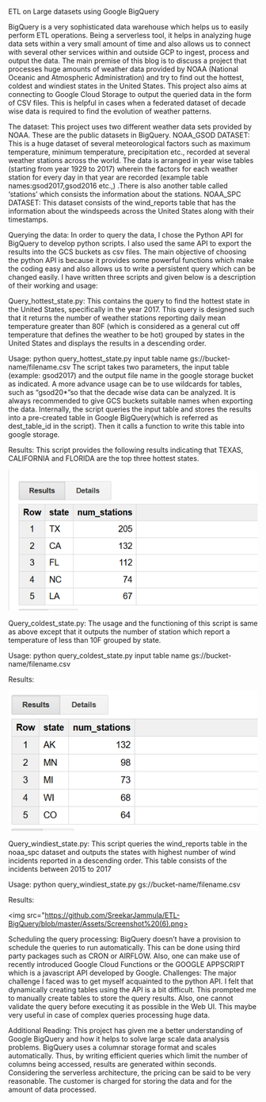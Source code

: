 
ETL on Large datasets using Google BigQuery

   BigQuery is a very sophisticated data warehouse which helps us to easily perform ETL operations. Being a serverless tool, it helps in analyzing huge data sets within a very small amount of time and also allows us to connect with several other services within and outside GCP to ingest, process and output the data. 
   The main premise of this blog is to discuss a project that processes huge amounts of weather data provided by NOAA (National Oceanic and Atmospheric Administration) and try to find out the hottest, coldest and windiest states in the United States. This project also aims at connecting to Google Cloud Storage to output the queried data in the form of CSV files. This is helpful in cases when a federated dataset of decade wise data is required to find the evolution of weather patterns.

The dataset:
This project uses two different weather data sets provided by NOAA. These are the public datasets in BigQuery.
NOAA_GSOD DATASET: This is a huge dataset of several meteorological factors such as maximum temperature, minimum temperature, precipitation etc., recorded at several weather stations across the world. The data is arranged in year wise tables (starting from year 1929 to 2017) wherein the factors for each weather station for every day in that year are recorded (example table names:gsod2017,gsod2016 etc.,) .There is also another table  called ‘stations’ which consists the information about the stations.
NOAA_SPC DATASET: This dataset consists of the wind_reports table that has the information about the windspeeds across the United States along with their timestamps.

Querying the data:
   In order to query the data, I chose the Python API for BigQuery to develop python scripts. I also used the same API to export the results into the GCS buckets as csv files. The main objective of choosing the python API is because it provides some powerful functions which make the coding easy and also allows us to write a persistent query which can be changed easily.
I have written three scripts and given below is a description of their working and usage: 

Query_hottest_state.py: This contains the query to find the hottest state in the United States, specifically in the year 2017. This query is designed such that it returns the number of weather stations reporting daily mean temperature greater than 80F (which is considered as a general cut off temperature that defines the weather to be hot) grouped by states in the United States and displays the results in a descending order. 

Usage:  python query_hottest_state.py input table name gs://bucket-name/filename.csv
The script takes two parameters, the input table (example: gsod2017) and the output file name in the google storage bucket as indicated. 
A more advance usage can be to use wildcards for tables, such as “gsod20*”so that the decade wise data can be analyzed. It is always recommended to give GCS buckets suitable names when exporting the data.  Internally, the script queries the input table and stores the results into a pre-created table in Google BigQuery(which is referred as dest_table_id in the script). Then it calls a function to write this table into google storage.

Results: This script provides the following results indicating that TEXAS, CALIFORNIA and FLORIDA are the top three hottest states. 

<img src="https://github.com/SreekarJammula/ETL-BigQuery/blob/master/Assets/Screenshot%20(3).png">
 

Query_coldest_state.py: The usage and the functioning of this script is same as above except that it outputs the number of station which report a temperature of less than 10F grouped by state.

Usage:  python query_coldest_state.py input table name gs://bucket-name/filename.csv

Results:

<img src="https://github.com/SreekarJammula/ETL-BigQuery/blob/master/Assets/Screenshot%20(4).png">


 
Query_windiest_state.py: This script queries the wind_reports table in the noaa_spc dataset and outputs the states with highest number of wind incidents reported in a descending order. This table consists of the incidents between 2015 to 2017

Usage: python query_windiest_state.py gs://bucket-name/filename.csv

Results:

<img src="https://github.com/SreekarJammula/ETL-BigQuery/blob/master/Assets/Screenshot%20(6).png>
 

Scheduling the query processing: 
   BigQuery doesn’t have a provision to schedule the queries to run automatically. This can be done using third party packages such as CRON or AIRFLOW. Also, one can make use of recently introduced Google Cloud Functions or the GOOGLE APPSCRIPT which is a javascript API developed by Google.
Challenges: 
   The major challenge I faced was to get myself acquainted to the python API. I felt that dynamically creating tables using the API is a bit difficult. This prompted me to manually create tables to store the query results.  Also, one cannot validate the query before executing it as possible in the Web UI. This maybe very useful in case of complex queries processing huge data.

Additional Reading: 
   This project has given me a better understanding of Google BigQuery and how it helps to solve large scale data analysis problems. BigQuery uses a columnar storage format and scales automatically. Thus, by writing efficient queries which limit the number of columns being accessed, results are generated within seconds. Considering the serverless architecture, the pricing can be said to be very reasonable. The customer is charged for storing the data and for the amount of data processed. 




